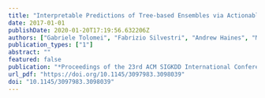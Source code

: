 ```yaml
---
title: "Interpretable Predictions of Tree-based Ensembles via Actionable Feature Tweaking"
date: 2017-01-01
publishDate: 2020-01-20T17:19:56.632206Z
authors: ["Gabriele Tolomei", "Fabrizio Silvestri", "Andrew Haines", "Mounia Lalmas"]
publication_types: ["1"]
abstract: ""
featured: false
publication: "*Proceedings of the 23rd ACM SIGKDD International Conference on Knowledge Discovery and Data Mining, Halifax, NS, Canada, August 13 - 17, 2017*, pp. 465-474"
url_pdf: "https://doi.org/10.1145/3097983.3098039"
doi: "10.1145/3097983.3098039"
---
```


